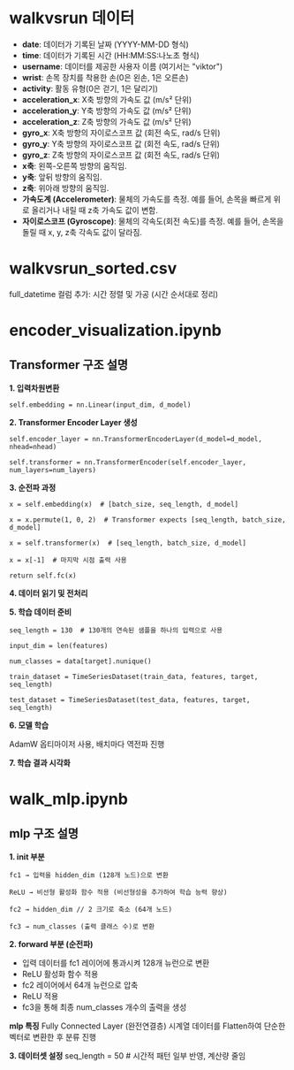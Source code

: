 # walkvsrun 데이터

- **date**: 데이터가 기록된 날짜 (YYYY-MM-DD 형식)
- **time**: 데이터가 기록된 시간 (HH:MM:SS:나노초 형식)
- **username**: 데이터를 제공한 사용자 이름 (여기서는 "viktor")
- **wrist**: 손목 장치를 착용한 손(0은 왼손, 1은 오른손)
- **activity**: 활동 유형(0은 걷기, 1은 달리기)
- **acceleration_x**: X축 방향의 가속도 값 (m/s² 단위)
- **acceleration_y**: Y축 방향의 가속도 값 (m/s² 단위)
- **acceleration_z**: Z축 방향의 가속도 값 (m/s² 단위)
- **gyro_x**: X축 방향의 자이로스코프 값 (회전 속도, rad/s 단위)
- **gyro_y**: Y축 방향의 자이로스코프 값 (회전 속도, rad/s 단위)
- **gyro_z**: Z축 방향의 자이로스코프 값 (회전 속도, rad/s 단위)
- **x축**: 왼쪽-오른쪽 방향의 움직임.
- **y축**: 앞뒤 방향의 움직임.
- **z축**: 위아래 방향의 움직임.
- **가속도계 (Accelerometer)**: 물체의 가속도를 측정. 예를 들어, 손목을 빠르게 위로 올리거나 내릴 때 z축 가속도 값이 변함.
- **자이로스코프 (Gyroscope)**: 물체의 각속도(회전 속도)를 측정. 예를 들어, 손목을 돌릴 때 x, y, z축 각속도 값이 달라짐.

# walkvsrun_sorted.csv

full_datetime 컬럼 추가: 시간 정렬 및 가공 (시간 순서대로 정리)

# encoder_visualization.ipynb
## Transformer 구조 설명
**1. 입력차원변환**

`self.embedding = nn.Linear(input_dim, d_model)`


**2. Transformer Encoder Layer 생성**

`self.encoder_layer = nn.TransformerEncoderLayer(d_model=d_model, nhead=nhead)`

`self.transformer = nn.TransformerEncoder(self.encoder_layer, num_layers=num_layers)`


**3. 순전파 과정**

`x = self.embedding(x)  # [batch_size, seq_length, d_model]`

`x = x.permute(1, 0, 2)  # Transformer expects [seq_length, batch_size, d_model]`

`x = self.transformer(x)  # [seq_length, batch_size, d_model]`

`x = x[-1]  # 마지막 시점 출력 사용`

`return self.fc(x)`


**4. 데이터 읽기 및 전처리**


**5. 학습 데이터 준비**

`seq_length = 130  # 130개의 연속된 샘플을 하나의 입력으로 사용`

`input_dim = len(features)`

`num_classes = data[target].nunique()`


`train_dataset = TimeSeriesDataset(train_data, features, target, seq_length)`

`test_dataset = TimeSeriesDataset(test_data, features, target, seq_length)`



**6. 모델 학습**

AdamW 옵티마이저 사용, 배치마다 역전파 진행


**7. 학습 결과 시각화**


# walk_mlp.ipynb
## mlp 구조 설명
**1. __init__ 부분**

`fc1 → 입력을 hidden_dim (128개 노드)으로 변환`

`ReLU → 비선형 활성화 함수 적용 (비선형성을 추가하여 학습 능력 향상)`

`fc2 → hidden_dim // 2 크기로 축소 (64개 노드)`

`fc3 → num_classes (출력 클래스 수)로 변환`


**2. forward 부분 (순전파)**
- 입력 데이터를 fc1 레이어에 통과시켜 128개 뉴런으로 변환
- ReLU 활성화 함수 적용
- fc2 레이어에서 64개 뉴런으로 압축
- ReLU 적용
- fc3을 통해 최종 num_classes 개수의 출력을 생성

**mlp 특징**
Fully Connected Layer (완전연결층)
시계열 데이터를 Flatten하여 단순한 벡터로 변환한 후 분류 진행


**3. 데이터셋 설정**
seq_length = 50 # 시간적 패턴 일부 반영, 계산량 줄임
